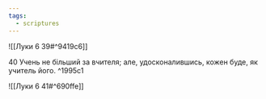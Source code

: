 ```yaml
---
tags:
  - scriptures
---
```


![[Луки 6 39#^9419c6]]

40 Учень не більший за вчителя; але, удосконалившись, кожен буде, як учитель його. ^1995c1

![[Луки 6 41#^690ffe]]